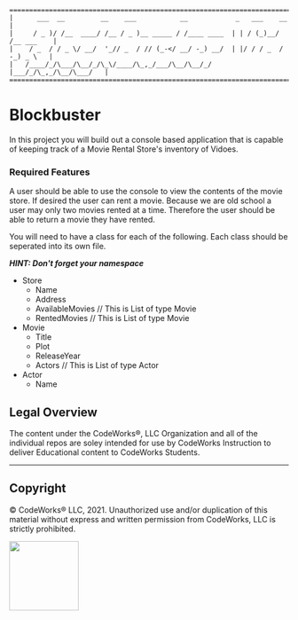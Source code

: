 
```
=================================================================================
|      ___  __         __    ___           __            _   ___    __          |
|     / _ )/ /__  ____/ /__ / _ )__ _____ / /____ ____  | | / (_)__/ /__ ___    |
|    / _  / / _ \/ __/  '_// _  / // (_-</ __/ -_) __/  | |/ / / _  / -_) _ \   |
|   /____/_/\___/\__/_/\_\/____/\_,_/___/\__/\__/_/     |___/_/\_,_/\__/\___/   |
=================================================================================
 ```                                                               

# Blockbuster

In this project you will build out a console based application that is capable of keeping track of a Movie Rental Store's inventory of Vidoes. 

### Required Features
A user should be able to use the console to view the contents of the movie store. If desired the user can rent a movie. Because we are old school a user may only two movies rented at a time. Therefore the user should be able to return a movie they have rented.

You will need to have a class for each of the following. Each class should be seperated into its own file. 

***HINT: Don't forget your namespace***

- Store
  - Name
  - Address
  - AvailableMovies // This is List of type Movie
  - RentedMovies // This is List of type Movie
- Movie
  - Title
  - Plot
  - ReleaseYear
  - Actors // This is List of type Actor
- Actor
  - Name


## Legal Overview

The content under the CodeWorks®, LLC Organization and all of the individual repos are soley intended for use by CodeWorks Instruction to deliver Educational content to CodeWorks Students.

---

## Copyright

© CodeWorks® LLC, 2021. Unauthorized use and/or duplication of this material without express and written permission from CodeWorks, LLC is strictly prohibited.


<img src="https://bcw.blob.core.windows.net/public/img/7815839041305055" width="125">

